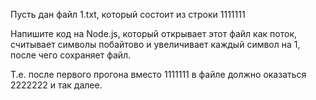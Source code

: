 Пусть дан файл 1.txt, который состоит из строки 1111111

Напишите код на Node.js, который открывает этот файл как поток, считывает символы побайтово и увеличивает каждый символ на 1, после чего сохраняет файл.

Т.е. после первого прогона вместо 1111111 в файле должно оказаться 2222222 и так далее.

